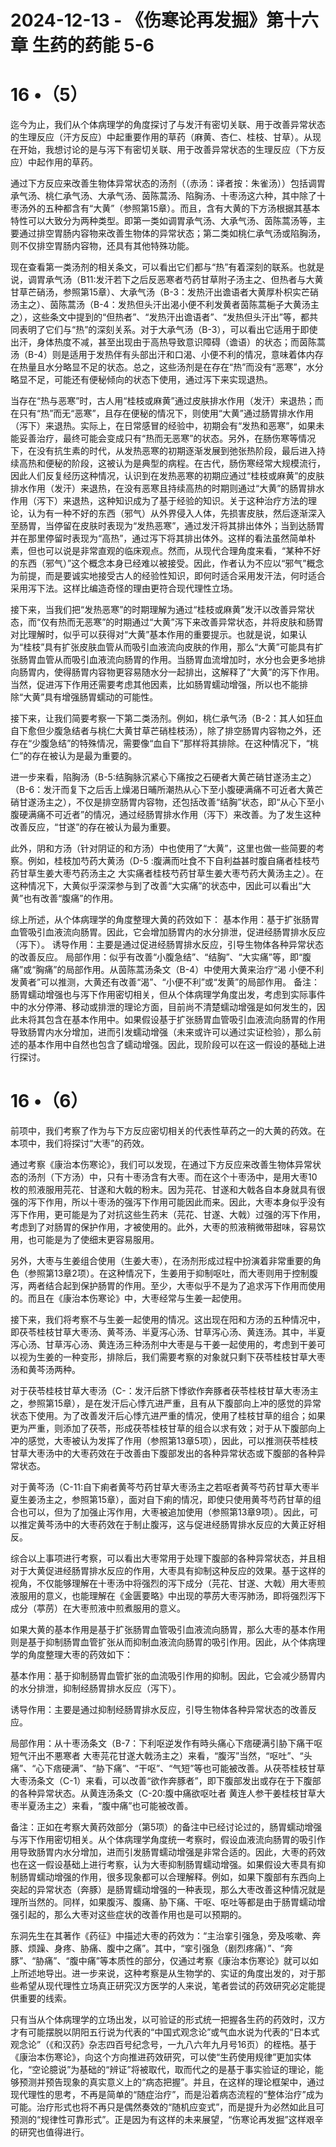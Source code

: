 # 2024-12-13 - 《伤寒论再发掘》第十六章 生药的药能 5-6

# **16 •（5）**

迄今为止，我们从个体病理学的角度探讨了与发汗有密切关联、用于改善异常状态的生理反应（汗方反应）中起重要作用的草药（麻黄、杏仁、桂枝、甘草）。从现在开始，我想讨论的是与泻下有密切关联、用于改善异常状态的生理反应（下方反应）中起作用的草药。

通过下方反应来改善生物体异常状态的汤剂（（赤汤：译者按：朱雀汤））包括调胃承气汤、桃仁承气汤、大承气汤、茵陈蒿汤、陷胸汤、十枣汤这六种，其中除了十枣汤外的五种都含有“大黄”（参照第15章）。而且，含有大黄的下方汤根据其基本特性可以大致分为两种类型。即第一类如调胃承气汤、大承气汤、茵陈蒿汤等，主要通过排空胃肠内容物来改善生物体的异常状态；第二类如桃仁承气汤或陷胸汤，则不仅排空胃肠内容物，还具有其他特殊功能。

现在查看第一类汤剂的相关条文，可以看出它们都与“热”有着深刻的联系。也就是说，调胃承气汤（B11:发汗若下之后反恶寒者芍药甘草附子汤主之、但热者与大黄甘草芒硝汤，参照第15章）、大承气汤（B-3：发热汗出谵语者大黄厚朴枳实芒硝汤主之）、茵陈蒿汤（B-4：发热但头汗出渴小便不利发黄者茵陈蒿梔子大黄汤主之），这些条文中提到的“但热者”、“发热汗出谵语者”、“发热但头汗出”等，都共同表明了它们与“热”的深刻关系。对于大承气汤（B-3），可以看出它适用于即使出汗，身体热度不减，甚至出现由于高热导致意识障碍（谵语）的状态；而茵陈蒿汤（B-4）则是适用于发热伴有头部出汗和口渴、小便不利的情况，意味着体内存在热量且水分略显不足的状态。总之，这些汤剂是在存在“热”而没有“恶寒”，水分略显不足，可能还有便秘倾向的状态下使用，通过泻下来实现退热。

当存在“热与恶寒”时，古人用“桂枝或麻黄”通过皮肤排水作用（发汗）来退热；而在只有“热”而无“恶寒”，且存在便秘的情况下，则使用“大黄”通过肠胃排水作用（泻下）来退热。实际上，在日常感冒的经验中，初期会有“发热和恶寒”，如果未能妥善治疗，最终可能会变成只有“热而无恶寒”的状态。另外，在肠伤寒等情况下，在没有抗生素的时代，从发热恶寒的初期逐渐发展到弛张热阶段，最后进入持续高热和便秘的阶段，这被认为是典型的病程。在古代，肠伤寒经常大规模流行，因此人们反复经历这种情况，认识到在发热恶寒的初期应通过“桂枝或麻黄”的皮肤排水作用（发汗）来退热，在没有恶寒且持续高热的时期则通过“大黄”的肠胃排水作用（泻下）来退热，这种知识成为了基于经验的知识。关于这种治疗方法的理论，认为有一种不好的东西（邪气）从外界侵入人体，先损害皮肤，然后逐渐深入至肠胃，当停留在皮肤时表现为“发热恶寒”，通过发汗将其排出体外；当到达肠胃并在那里停留时表现为“高热”，通过泻下将其排出体外。这样的看法虽然简单朴素，但也可以说是非常直观的临床观点。然而，从现代合理角度来看，“某种不好的东西（邪气）”这个概念本身已经难以被接受。因此，作者认为不应以“邪气”概念为前提，而是要诚实地接受古人的经验性知识，即何时适合采用发汗法，何时适合采用泻下法。这样比编造奇怪的理由更符合现代理性立场。

接下来，当我们把“发热恶寒”的时期理解为通过“桂枝或麻黄”发汗以改善异常状态，而“仅有热而无恶寒”的时期通过“大黄”泻下来改善异常状态，并将皮肤和肠胃对比理解时，似乎可以获得对“大黄”基本作用的重要提示。也就是说，如果认为“桂枝”具有扩张皮肤血管从而吸引血液流向皮肤的作用，那么“大黄”可能具有扩张肠胃血管从而吸引血液流向肠胃的作用。当肠胃血流增加时，水分也会更多地排向肠胃内，使得肠胃内容物更容易随水分一起排出，这解释了“大黄”的泻下作用。当然，促进泻下作用还需要考虑其他因素，比如肠胃蠕动增强，所以也不能排除“大黄”具有增强肠胃蠕动的可能性。

接下来，让我们简要考察一下第二类汤剂。例如，桃仁承气汤（B-2：其人如狂血自下愈但少腹急结者与桃仁大黄甘草芒硝桂枝汤），除了排空肠胃内容物之外，还存在“少腹急结”的特殊情况，需要像“血自下”那样将其排除。在这种情况下，“桃仁”的存在被认为是最为重要的。

进一步来看，陷胸汤（B-5:结胸脉沉紧心下痛按之石硬者大黄芒硝甘遂汤主之）（B-6：发汗而复下之后舌上燥渴日晡所潮热从心下至小腹硬满痛不可近者大黄芒硝甘遂汤主之），不仅是排空肠胃内容物，还包括改善“结胸”状态，即“从心下至小腹硬满痛不可近者”的情况，通过经肠胃排水作用（泻下）来改善。为了发生这种改善反应，“甘遂”的存在被认为最为重要。

此外，阴和方汤（针对阴证的和方汤）中也使用了“大黄”，这里也做一些简要的考察。例如，桂枝加芍药大黄汤（D-5 :腹满而吐食不下自利益甚时腹自痛者桂枝芍药甘草生姜大枣芍药汤主之 大实痛者桂枝芍药甘草生姜大枣芍药大黄汤主之）。在这种情况下，大黄似乎深深参与到了改善“大实痛”的状态中，因此可以看出“大黄”也有改善“腹痛”的作用。

综上所述，从个体病理学的角度整理大黄的药效如下： 基本作用：基于扩张肠胃血管吸引血液流向肠胃。因此，它会增加肠胃内的水分排泄，促进经肠胃排水反应（泻下）。 诱导作用：主要是通过促进经肠胃排水反应，引导生物体各种异常状态的改善反应。 局部作用：似乎有改善“小腹急结”、“结胸”、“大实痛”等，即“腹痛”或“胸痛”的局部作用。从茵陈蒿汤条文（B-4）中使用大黄来治疗“渴 小便不利 发黄者”可以推测，大黄还有改善“渴”、“小便不利”或“发黄”的局部作用。 备注：肠胃蠕动增强也与泻下作用密切相关，但从个体病理学角度出发，考虑到实际事件中的水分停滞、移动或排泄的理论方面，目前尚不清楚蠕动增强是如何发生的，因此未将其包含在基本作用中。如果假设基于扩张肠胃血管吸引血液流向肠胃的作用导致肠胃内水分增加，进而引发蠕动增强（未来或许可以通过实证检验），那么前述的基本作用中自然也包含了蠕动增强。因此，现阶段可以在这一假设的基础上进行探讨。

# **16 •（6）**

前项中，我们考察了作为与下方反应密切相关的代表性草药之一的大黄的药效。在本项中，我们将探讨“大枣”的药效。

通过考察《康治本伤寒论》，我们可以发现，在通过下方反应来改善生物体异常状态的汤剂（下方汤）中，只有十枣汤含有大枣。而在这个十枣汤中，是用大枣10枚的煎液服用芫花、甘遂和大戟的粉末。因为芫花、甘遂和大戟各自本身就具有很强的泻下作用，所以十枣汤的强泻下作用可能因此而来。因此，大枣本身似乎没有泻下作用，更可能是为了对抗这些生药末（芫花、甘遂、大戟）过强的泻下作用，考虑到了对肠胃的保护作用，才被使用的。此外，大枣的煎液稍微带甜味，容易饮用，也可能是为了使细末更容易服用。

另外，大枣与生姜组合使用（生姜大枣），在汤剂形成过程中扮演着非常重要的角色（参照第13章2项）。在这种情况下，生姜用于抑制呕吐，而大枣则用于控制腹泻，两者结合起到保护肠胃的作用。至少，大枣似乎不是为了追求泻下作用而使用的。而且在《康治本伤寒论》中，大枣经常与生姜一起使用。

接下来，我们将考察不与生姜一起使用的情况。这出现在阳和方汤的五种情况中，即茯苓桂枝甘草大枣汤、黄芩汤、半夏泻心汤、甘草泻心汤、黄连汤。其中，半夏泻心汤、甘草泻心汤、黄连汤三种汤剂中大枣是与干姜一起使用的，考虑到干姜可以视为生姜的一种变形，排除后，我们需要考察的对象就只剩下茯苓桂枝甘草大枣汤和黄芩汤两种。

对于茯苓桂枝甘草大枣汤（C-：发汗后脐下悸欲作奔豚者茯苓桂枝甘草大枣汤主之，参照第15章），是在发汗后心悸亢进严重，且有从下腹部向上冲的感觉的异常状态下使用。为了改善发汗后心悸亢进严重的情况，使用了桂枝甘草的组合；如果更为严重，则添加了茯苓，形成茯苓桂枝甘草的组合以求有效；对于从下腹部向上冲的感觉，大枣被认为发挥了作用（参照第13章5项），因此，可以推测茯苓桂枝甘草大枣汤中的大枣药效在于改善由下腹部发出的各种异常状态或下腹部的各种异常状态。

对于黄芩汤（C-11:自下痢者黄芩芍药甘草大枣汤主之若呕者黄芩芍药甘草大枣半夏生姜汤主之，参照第15章），面对自下痢的情况，即使只使用黄芩芍药甘草的组合也可以，但为了加强止泻作用，大枣被追加使用（参照第13章9项）。因此，可以推定黄芩汤中的大枣药效在于制止腹泻，这与促进经肠胃排水反应的大黄正好相反。

综合以上事项进行考察，可以看出大枣常用于处理下腹部的各种异常状态，并且相对于大黄促进经肠胃排水反应的作用，大枣具有抑制这种反应的效果。基于这样的视角，不仅能够理解在十枣汤中将强烈的泻下成分（芫花、甘遂、大戟）用大枣煎液服用的意义，也能理解在《金匮要略》中出现的葶苈大枣泻肺汤，即将强烈泻下成分（葶苈）在大枣煎液中煎煮服用的意义。

如果大黄的基本作用是基于扩张肠胃血管吸引血液流向肠胃，那么大枣的基本作用则是基于抑制肠胃血管扩张从而抑制血液流向肠胃的吸引作用。因此，从个体病理学的角度整理大枣的药效如下：

基本作用：基于抑制肠胃血管扩张的血流吸引作用的抑制。因此，它会减少肠胃内的水分排泄，抑制经肠胃排水反应（泻下）。

诱导作用：主要是通过抑制经肠胃排水反应，引导生物体各种异常状态的改善反应。

局部作用：从十枣汤条文（B-7：下利呕逆发作有時头痛心下痞硬满引胁下痛干呕短气汗出不悪寒者 大枣芫花甘遂大戟汤主之）来看，“腹泻”当然，“呕吐”、“头痛”、“心下痞硬满”、“胁下痛”、“干呕”、“气短”等也可能被改善。从茯苓桂枝甘草大枣汤条文（C-1）来看，可以改善“欲作奔豚者”，即下腹部发出或存在于下腹部的各种异常状态。从黄连汤条文（C-20:腹中痛欲呕吐者 黄连人参干姜桂枝甘草大枣半夏汤主之）来看，“腹中痛”也可能被改善。

备注：正如在考察大黄药效部分（第5项）的备注中已经讨论过的，肠胃蠕动增强与泻下作用密切相关。从个体病理学角度统一考察时，假设血液流向肠胃的吸引作用导致肠胃内水分增加，进而引发肠胃蠕动增强是非常合适的。因此，大枣的药效也在这一假设基础上进行考察，认为大枣抑制肠胃蠕动增强。如果假设大枣具有抑制肠胃蠕动增强的作用，很多现象都可以合理解释。例如，如果下腹部有东西向上突起的异常状态（奔豚）是肠胃蠕动增强的一种表现，那么大枣改善这种情况就是理所当然的。同样，如果腹泻、腹痛、胁下痛、干呕、呕吐等都是由于肠胃蠕动增强引起的，那么大枣对这些症状的改善作用也是可以预期的。

东洞先生在其著作《药征》中描述大枣的药效为：“主治挛引强急，旁及咳嗽、奔豚、烦躁、身疼、胁痛、腹中之痛”。其中，“挛引强急（剧烈疼痛）”、“奔豚”、“胁痛”、“腹中痛”等本质性的部分，仅通过考察《康治本伤寒论》就可以如上所述地导出。进一步来说，这种考察是从生物学的、实证的角度出发的，对于那些希望从现代理性立场真正研究汉方医学的人来说，笔者尝试的药效研究必定能提供重要的线索。

只有当从个体病理学的立场出发，以可验证的形式统一把握各生药的药效时，汉方才有可能摆脱以阴阳五行说为代表的“中国式观念论”或气血水说为代表的“日本式观念论”（《和汉药》杂志四百号纪念号，一九八六年九月号16页）的桎梏。基于《康治本伤寒论》，向这个方向推进药效研究，可以使“生药使用规律”更加实体化，“空论臆说”为基础的“辨证”将被取代，取而代之的是基于事实验证的理论，能够预测并预告现象的真实意义上的“病态把握”。并且，在这样的理论框架中，通过现代理性的思考，不再是简单的“随症治疗”，而是沿着病态流程的“整体治疗”成为可能。治疗形式也将不再只是偶然奏效的“随机应变式”，而是提升为必然如此且可预测的“规律性可靠形式”。正是因为有这样的未来展望，“伤寒论再发掘”这样艰辛的研究也值得进行。